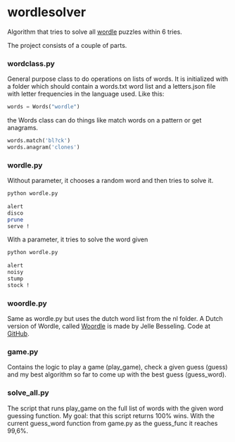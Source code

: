# wordlesolver
Algorithm that tries to solve all [wordle](https://www.powerlanguage.co.uk/wordle/) puzzles within 6 tries.

The project consists of a couple of parts.

### wordclass.py
General purpose class to do operations on lists of words.
It is initialized with a folder which should contain a words.txt word list and a letters.json file with letter frequencies in the language used. Like this:
```python
words = Words("wordle")
```
the Words class can do things like match words on a pattern or get anagrams.
```python
words.match('bl?ck')
words.anagram('clones')
```

### wordle.py
Without parameter, it chooses a random word and then tries to solve it.
```bash
python wordle.py
 
alert
disco
prune
serve !
```

With a parameter, it tries to solve the word given
```bash
python wordle.py
 
alert
noisy
stump
stock !
```

### woordle.py
Same as wordle.py but uses the dutch word list from the nl folder.
A Dutch version of Wordle, called [Woordle](https://woordle.nl/) is made by Jelle Besseling.
Code at [GitHub](https://github.com/pingiun/woordle/).
### game.py
Contains the logic to play a game (play_game), check a given guess (guess) and my best algorithm so far to come up with 
the best guess (guess_word).

### solve_all.py
The script that runs play_game on the full list of words with the given word guessing function.
My goal: that this script returns 100% wins. With the current guess_word function from game.py as the guess_func it 
reaches 99,6%.